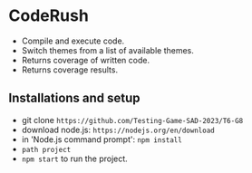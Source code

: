 # CodeRush  
- Compile and execute code.
- Switch themes from a list of available themes.
- Returns coverage of written code.
- Returns coverage results.

## Installations and setup
- git clone `https://github.com/Testing-Game-SAD-2023/T6-G8`
- download node.js: `https://nodejs.org/en/download`
- in 'Node.js command prompt': `npm install`
- `path project`
- `npm start` to run the project.

